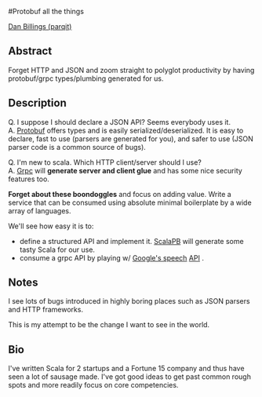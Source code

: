 #Protobuf all the things

[Dan Billings (parqit)](http://twitter.com/parqit)

## Abstract

Forget HTTP and JSON and zoom straight to polyglot productivity by having protobuf/grpc types/plumbing generated for us.

## Description

Q. I suppose I should declare a JSON API?  Seems everybody uses it.  
A.  [Protobuf](https://developers.google.com/protocol-buffers/) offers types and is easily serialized/deserialized.  It is easy to declare, fast to use (parsers are generated for you), and safer to use (JSON parser code is a common source of bugs).

Q. I'm new to scala.  Which HTTP client/server should I use?  
A. [Grpc](http://www.grpc.io/) will **generate server and client glue** and has some nice security features too.  

**Forget about these boondoggles** and focus on adding value.  Write a service that can be consumed using absolute minimal boilerplate by a wide array of languages.

We'll see how easy it is to:  
 * define a structured API and implement it.  [ScalaPB](https://scalapb.github.io/) will generate some tasty Scala for our use.   
 * consume a grpc API by playing w/ [Google's speech](https://cloud.google.com/speech/) [API](https://github.com/googleapis/googleapis/blob/master/google/cloud/speech/v1beta1/cloud_speech.proto) .  

## Notes

I see lots of bugs introduced in highly boring places such as JSON parsers and HTTP frameworks.

This is my attempt to be the change I want to see in the world.

## Bio
  
I've written Scala for 2 startups and a Fortune 15 company and thus have seen a lot of sausage made.  I've got good ideas to get past common rough spots and more readily focus on core competencies.

